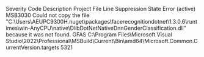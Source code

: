 Severity	Code	Description	Project	File	Line	Suppression State
Error (active)	MSB3030	Could not copy the file "C:\Users\AEUPC9300H\.nuget\packages\facerecognitiondotnet\1.3.0.6\runtimes\win-AnyCPU\native\DlibDotNetNativeDnnGenderClassification.dll" because it was not found.	GFAS	C:\Program Files\Microsoft Visual Studio\2022\Professional\MSBuild\Current\Bin\amd64\Microsoft.Common.CurrentVersion.targets	5321	
